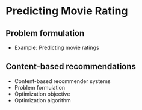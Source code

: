 # Predicting Movie Rating

## Problem formulation   
* Example: Predicting movie ratings 

## Content-based recommendations
* Content-based recommender systems 
* Problem formulation 
* Optimization objective
* Optimization algorithm
